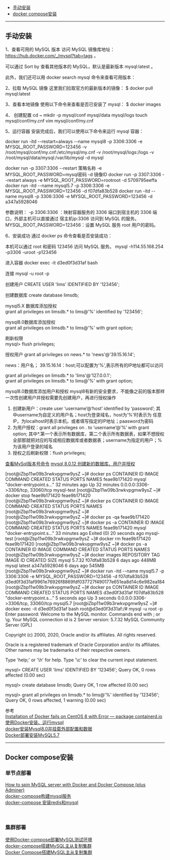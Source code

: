 - [手动安装](#手动安装)
- [docker compose安装](#Docker-compose安装)


---------------------------------------------------------------------------------------------------------------------
## 手动安装

1、查看可用的 MySQL 版本
访问 MySQL 镜像库地址：https://hub.docker.com/_/mysql?tab=tags 。

可以通过 Sort by 查看其他版本的 MySQL，默认是最新版本 mysql:latest 。

此外，我们还可以用 docker search mysql 命令来查看可用版本：

2、拉取 MySQL 镜像
这里我们拉取官方的最新版本的镜像：
$ docker pull mysql:latest

3、查看本地镜像
使用以下命令来查看是否已安装了 mysql：
$ docker images


4、 创建配置
cd ~
mkdir -p mysql/conf mysql/data mysql/logs
touch mysql/conf/my.cnf
vim mysql/conf/my.cnf


5、运行容器
安装完成后，我们可以使用以下命令来运行 mysql 容器：

docker run -itd --restart=always --name mysql8 -p 3306:3306 -e MYSQL_ROOT_PASSWORD=123456 -v /root/mysql/conf/my.cnf:/etc/mysql/my.cnf -v /root/mysql/logs:/logs -v /root/mysql/data/mysql:/var/lib/mysql -d mysql


docker run -p 3307:3306 --restart 策略名称 -e MYSQL_ROOT_PASSWORD=mysql密码 -d 镜像ID
docker run -p 3307:3306 --restart always -e MYSQL_ROOT_PASSWORD=rootroot -d 5709795eeffa
docker run -itd --name mysql5.7 -p 3306:3306 -e MYSQL_ROOT_PASSWORD=123456 -d f07dfa83b528
docker run -itd --name mysql8 -p 3306:3306 -e MYSQL_ROOT_PASSWORD=123456 -d a347a5928046

参数说明：
-p 3306:3306 ：映射容器服务的 3306 端口到宿主机的 3306 端口，外部主机可以直接通过 宿主机ip:3306 访问到 MySQL 的服务。
MYSQL_ROOT_PASSWORD=123456：设置 MySQL 服务 root 用户的密码。


6、安装成功
通过 docker ps 命令查看是否安装成功：

本机可以通过 root 和密码 123456 访问 MySQL 服务。
mysql -h114.55.168.254 -p3306 -uroot -p123456

进入容器
docker exec -it d3ed0f3d31af bash

连接
mysql -u root -p

创建用户
CREATE USER 'lims' IDENTIFIED BY '123456';

创建数据库
create database limsdb;

mysql5.X 数据库添加授权  
grant all privileges on limsdb.* to lims@'%' identified by '123456';

mysql8.0数据库添加授权  
grant all privileges on limsdb.* to lims@'%' with grant option;


刷新权限  
mysql> flush privileges;




授权用户
grant all privileges on news.* to 'news'@'39.15.16.14';

news：用户名； 39.15.16.14：host;可以配置为'%',表示所有的IP地址都可以访问

grant all privileges on limsdb.* to 'lims'@'127.0.0.1';  
grant all privileges on limsdb.* to lims@'%' with grant option;  



mysql8.0数据库添加用户和授权
mysql8有新的安全要求，不能像之前的版本那样一次性创建用户并授权需要先创建用户，再进行授权操作

1. 创建新用户：create user ‘username’@‘host’ identified by ‘password’; 其中username为自定义的用户名；host为登录域名，host为’%'时表示为 任意IP，为localhost时表示本机，或者填写指定的IP地址；paasword为密码
2. 为用户授权：grant all privileges on . to ‘username’@’%’ with grant option; 其中*.第一个表示所有数据库，第二个表示所有数据表，如果不想授权全部那就把对应的写成相应数据库或者数据表；username为指定的用户；%为该用户登录的域名
3. 授权之后刷新权限：flush privileges;

[查看MySql版本号命令](https://blog.csdn.net/qq_38486203/article/details/80324014)
[mysql 8.0.12 创建新的数据库、用户并授权](https://blog.csdn.net/a599174211/article/details/82670896)



[root@iZbp11w09b3rwkvpgmw9ysZ ~]# docker ps
CONTAINER ID   IMAGE     COMMAND                  CREATED          STATUS          PORTS                               NAMES
feae9b171420   mysql     "docker-entrypoint.s…"   32 minutes ago   Up 32 minutes   0.0.0.0:3306->3306/tcp, 33060/tcp   mysql-test
[root@iZbp11w09b3rwkvpgmw9ysZ ~]# docker stop feae9b171420
feae9b171420
[root@iZbp11w09b3rwkvpgmw9ysZ ~]# docker ps
CONTAINER ID   IMAGE     COMMAND   CREATED   STATUS    PORTS     NAMES
[root@iZbp11w09b3rwkvpgmw9ysZ ~]# 
[root@iZbp11w09b3rwkvpgmw9ysZ ~]# docker ps -qa
feae9b171420
[root@iZbp11w09b3rwkvpgmw9ysZ ~]# docker ps -a
CONTAINER ID   IMAGE     COMMAND                  CREATED          STATUS                      PORTS     NAMES
feae9b171420   mysql     "docker-entrypoint.s…"   33 minutes ago   Exited (0) 20 seconds ago             mysql-test
[root@iZbp11w09b3rwkvpgmw9ysZ ~]# docker rm feae9b171420
feae9b171420
[root@iZbp11w09b3rwkvpgmw9ysZ ~]# docker ps -a
CONTAINER ID   IMAGE     COMMAND   CREATED   STATUS    PORTS     NAMES
[root@iZbp11w09b3rwkvpgmw9ysZ ~]# docker images
REPOSITORY   TAG       IMAGE ID       CREATED      SIZE
mysql        5.7.32    f07dfa83b528   6 days ago   448MB
mysql        latest    a347a5928046   6 days ago   545MB
[root@iZbp11w09b3rwkvpgmw9ysZ ~]# docker run -itd --name mysql5.7 -p 3306:3306 -e MYSQL_ROOT_PASSWORD=123456 -d f07dfa83b528
d3ed0f3d31af9961e76926f8869fdf037727f490177e651ea8d14c6e982ea184
[root@iZbp11w09b3rwkvpgmw9ysZ ~]# docker ps
CONTAINER ID   IMAGE          COMMAND                  CREATED         STATUS         PORTS                               NAMES
d3ed0f3d31af   f07dfa83b528   "docker-entrypoint.s…"   5 seconds ago   Up 3 seconds   0.0.0.0:3306->3306/tcp, 33060/tcp   mysql5.7
[root@iZbp11w09b3rwkvpgmw9ysZ ~]# docker exec -it d3ed0f3d31af bash
root@d3ed0f3d31af:/# mysql -u root -p
Enter password: 
Welcome to the MySQL monitor.  Commands end with ; or \g.
Your MySQL connection id is 2
Server version: 5.7.32 MySQL Community Server (GPL)

Copyright (c) 2000, 2020, Oracle and/or its affiliates. All rights reserved.

Oracle is a registered trademark of Oracle Corporation and/or its
affiliates. Other names may be trademarks of their respective
owners.

Type 'help;' or '\h' for help. Type '\c' to clear the current input statement.

mysql> CREATE USER 'lims' IDENTIFIED BY '123456';
Query OK, 0 rows affected (0.00 sec)

mysql> create database limsdb;
Query OK, 1 row affected (0.00 sec)

mysql> grant all privileges on limsdb.* to lims@'%' identified by '123456';
Query OK, 0 rows affected, 1 warning (0.00 sec)



参考  
[Installation of Docker fails on CentOS 8 with Error — package containerd.io](https://medium.com/@anuketjain007/installation-of-docker-fails-on-centos-8-with-error-package-containerd-io-f7a338b34a71)  
[使用Docker安装、运行mysql](https://www.jianshu.com/p/d9b6bbc7fd77)  
[docker安装Mysql8.0并挂载外部配置和数据](https://www.cnblogs.com/roinbi/p/12032952.html)  
[Docker部署安装MySQL5.7](https://www.jianshu.com/p/5c18a4b01dcc)  





---------------------------------------------------------------------------------------------------------------------
## Docker compose安装


### 单节点部署


[How to spin MySQL server with Docker and Docker Compose (plus Adminer)](https://dev.to/sonyarianto/how-to-spin-mysql-server-with-docker-and-docker-compose-33b2)  
[docker-compose构建mysql服务](https://blog.csdn.net/feinifi/article/details/109399439)  
[docker-compose 安装redis和mysql](https://www.jianshu.com/p/2711c296cfce)  
[]()  
[]()  
[]()  




### 集群部署


[使用Docker-compose部署MySQL测试环境](https://my.oschina.net/u/4408053/blog/4306407)  
[docker-compose搭建MySQL主从复制集群](https://juejin.cn/post/6844904136115388423)  
[Docker Compose搭建MySQL主从复制集群](https://zhuanlan.zhihu.com/p/165286048)  
[]()  













